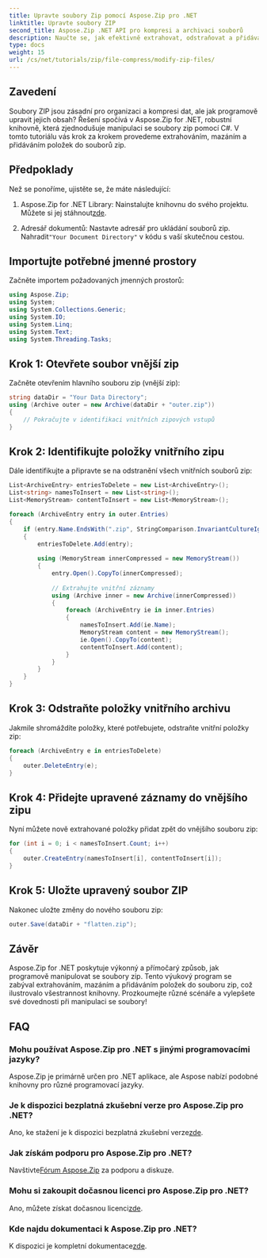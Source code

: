 ```yaml
---
title: Upravte soubory Zip pomocí Aspose.Zip pro .NET
linktitle: Upravte soubory ZIP
second_title: Aspose.Zip .NET API pro kompresi a archivaci souborů
description: Naučte se, jak efektivně extrahovat, odstraňovat a přidávat položky do souborů zip programově, a vylepšit tak možnosti manipulace se soubory.
type: docs
weight: 15
url: /cs/net/tutorials/zip/file-compress/modify-zip-files/
---
```

## Zavedení

Soubory ZIP jsou zásadní pro organizaci a kompresi dat, ale jak programově upravit jejich obsah? Řešení spočívá v Aspose.Zip for .NET, robustní knihovně, která zjednodušuje manipulaci se soubory zip pomocí C#. V tomto tutoriálu vás krok za krokem provedeme extrahováním, mazáním a přidáváním položek do souborů zip.

## Předpoklady

Než se ponoříme, ujistěte se, že máte následující:

1.  Aspose.Zip for .NET Library: Nainstalujte knihovnu do svého projektu. Můžete si jej stáhnout[zde](https://releases.aspose.com/zip/net/).
   
2.  Adresář dokumentů: Nastavte adresář pro ukládání souborů zip. Nahradit`"Your Document Directory"` v kódu s vaší skutečnou cestou.

## Importujte potřebné jmenné prostory

Začněte importem požadovaných jmenných prostorů:

```csharp
using Aspose.Zip;
using System;
using System.Collections.Generic;
using System.IO;
using System.Linq;
using System.Text;
using System.Threading.Tasks;
```

## Krok 1: Otevřete soubor vnější zip

Začněte otevřením hlavního souboru zip (vnější zip):

```csharp
string dataDir = "Your Data Directory";
using (Archive outer = new Archive(dataDir + "outer.zip"))
{
    // Pokračujte v identifikaci vnitřních zipových vstupů
}
```

## Krok 2: Identifikujte položky vnitřního zipu

Dále identifikujte a připravte se na odstranění všech vnitřních souborů zip:

```csharp
List<ArchiveEntry> entriesToDelete = new List<ArchiveEntry>();
List<string> namesToInsert = new List<string>();
List<MemoryStream> contentToInsert = new List<MemoryStream>();

foreach (ArchiveEntry entry in outer.Entries)
{
    if (entry.Name.EndsWith(".zip", StringComparison.InvariantCultureIgnoreCase))
    {
        entriesToDelete.Add(entry);
        
        using (MemoryStream innerCompressed = new MemoryStream())
        {
            entry.Open().CopyTo(innerCompressed);
            
            // Extrahujte vnitřní záznamy
            using (Archive inner = new Archive(innerCompressed))
            {
                foreach (ArchiveEntry ie in inner.Entries)
                {
                    namesToInsert.Add(ie.Name);
                    MemoryStream content = new MemoryStream();
                    ie.Open().CopyTo(content);
                    contentToInsert.Add(content);
                }
            }
        }
    }
}
```

## Krok 3: Odstraňte položky vnitřního archivu

Jakmile shromáždíte položky, které potřebujete, odstraňte vnitřní položky zip:

```csharp
foreach (ArchiveEntry e in entriesToDelete)
{
    outer.DeleteEntry(e);
}
```

## Krok 4: Přidejte upravené záznamy do vnějšího zipu

Nyní můžete nově extrahované položky přidat zpět do vnějšího souboru zip:

```csharp
for (int i = 0; i < namesToInsert.Count; i++)
{
    outer.CreateEntry(namesToInsert[i], contentToInsert[i]);
}
```

## Krok 5: Uložte upravený soubor ZIP

Nakonec uložte změny do nového souboru zip:

```csharp
outer.Save(dataDir + "flatten.zip");
```

## Závěr

Aspose.Zip for .NET poskytuje výkonný a přímočarý způsob, jak programově manipulovat se soubory zip. Tento výukový program se zabýval extrahováním, mazáním a přidáváním položek do souboru zip, což ilustrovalo všestrannost knihovny. Prozkoumejte různé scénáře a vylepšete své dovednosti při manipulaci se soubory!

## FAQ

### Mohu používat Aspose.Zip pro .NET s jinými programovacími jazyky?
Aspose.Zip je primárně určen pro .NET aplikace, ale Aspose nabízí podobné knihovny pro různé programovací jazyky.

### Je k dispozici bezplatná zkušební verze pro Aspose.Zip pro .NET?
 Ano, ke stažení je k dispozici bezplatná zkušební verze[zde](https://releases.aspose.com/).

### Jak získám podporu pro Aspose.Zip pro .NET?
 Navštivte[Fórum Aspose.Zip](https://forum.aspose.com/c/zip/37) za podporu a diskuze.

### Mohu si zakoupit dočasnou licenci pro Aspose.Zip pro .NET?
Ano, můžete získat dočasnou licenci[zde](https://purchase.conholdate.com/temporary-license/).

### Kde najdu dokumentaci k Aspose.Zip pro .NET?
 K dispozici je kompletní dokumentace[zde](https://reference.aspose.com/zip/net/).